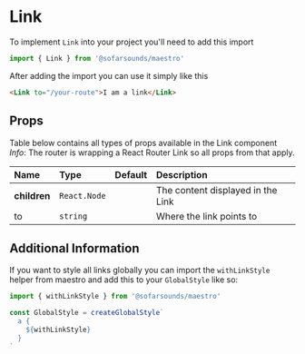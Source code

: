 # Link

To implement `Link` into your project you'll need to add this import
```js
import { Link } from '@sofarsounds/maestro'
```

After adding the import you can use it simply like this
```html
<Link to="/your-route">I am a link</Link>
```

## Props
Table below contains all types of props available in the Link component  
*Info*: The router is wrapping a React Router Link so all props from that apply.

| Name          | Type          | Default         | Description                      |
| :------------ | :-----        | :-------------- | :------------------------------- |
| **children**  | `React.Node`  |                 | The content displayed in the Link
| to            | `string`      |                 | Where the link points to

## Additional Information

If you want to style all links globally you can import the `withLinkStyle` helper from maestro
and add this to your `GlobalStyle` like so:

```js
import { withLinkStyle } from '@sofarsounds/maestro'

const GlobalStyle = createGlobalStyle`
  a {
    ${withLinkStyle}
  }
`
```
